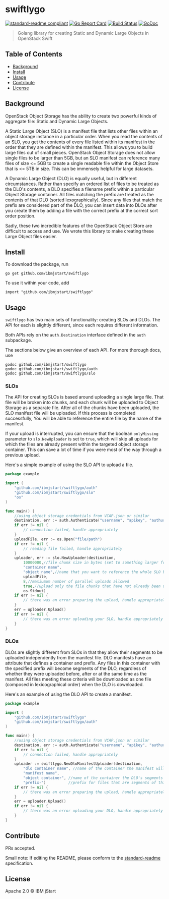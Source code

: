 # swiftlygo


[![standard-readme compliant](https://img.shields.io/badge/standard--readme-OK-green.svg?style=flat-square)](https://github.com/RichardLitt/standard-readme)
[![Go Report Card](https://goreportcard.com/badge/github.com/ibmjstart/swiftlygo)](https://goreportcard.com/report/github.com/ibmjstart/swiftlygo)
[![Build Status](https://travis-ci.org/ibmjstart/swiftlygo.svg?branch=master)](https://travis-ci.org/ibmjstart/swiftlygo)
[![GoDoc](https://godoc.org/github.com/ibmjstart/swiftlygo?status.svg)](https://godoc.org/github.com/ibmjstart/swiftlygo)

> Golang library for creating Static and Dynamic Large Objects in OpenStack Swift

## Table of Contents

- [Background](#background)
- [Install](#install)
- [Usage](#usage)
- [Contribute](#contribute)
- [License](#license)

## Background

OpenStack Object Storage has the ability to create two powerful kinds of aggregate file: Static and Dynamic
Large Objects.

A Static Large Object (SLO) is a manifest file that lists other files within an object storage
instance in a particular order. When you read the contents of an SLO, you get the contents of every file listed
within its manifest in the order that they are defined within the manifest. This allows you to build large files
out of small pieces. OpenStack Object Storage does not allow single files to be larger than 5GB, but an SLO
manifest can reference many files of size <= 5GB to create a single readable file within the Object Store that is
<= 5TB in size. This can be immensely helpful for large datasets.

A Dynamic Large Object (DLO) is equally useful, but in different circumstances. Rather than specify an ordered
list of files to be treated as the DLO's contents, a DLO specifies a filename prefix within a particular
Object Storage container. All files matching the prefix are treated as the contents of that DLO (sorted
lexographically). Since any files that match the prefix are considered part of the DLO, you can insert data
into DLOs after you create them by adding a file with the correct prefix at the correct sort order position.

Sadly, these two incredible features of the OpenStack Object Store are difficult to access and use. We wrote
this library to make creating these Large Object files easier.

## Install

To download the package, run
```
go get github.com/ibmjstart/swiftlygo
```

To use it within your code, add
```
import "github.com/ibmjstart/swiftlygo"
```

## Usage

`swiftlygo` has two main sets of functionality: creating SLOs and DLOs. The API for each is slightly different, since each requires different information.

Both APIs rely on the `auth.Destination` interface defined in the `auth` subpackage.

The sections below give an overview of each API. For more thorough docs, use
```
godoc github.com/ibmjstart/swiftlygo
godoc github.com/ibmjstart/swiftlygo/auth
godoc github.com/ibmjstart/swiftlygo/slo
```

### SLOs

The API for creating SLOs is based around uploading a single large file. That file will be broken into
chunks, and each chunk will be uploaded to Object Storage as a separate file. After all of the chunks
have been uploaded, the SLO manifest file will be uploaded. If this process is completed successfully,
You will be able to reference the entire file by the name of the manifest.

If your upload is interrupted, you can ensure that the boolean `onlyMissing` parameter to `slo.NewUploader` is set to `true`, which will skip all uploads for which the files are already present within the targeted object storage container. This can save a lot of time if you were most of the way through a previous upload.

Here's a simple example of using the SLO API to upload a file.
```go
package example

import (
	"github.com/ibmjstart/swiftlygo/auth"
	"github.com/ibmjstart/swiftlygo/slo"
	"os"
)

func main() {
	//using object storage credentials from VCAP.json or similar
	destination, err := auth.Authenticate("username", "apikey", "authurl", "domain", "tenant")
	if err != nil {
		// connection failed, handle appropriately
	}
	uploadFile, err := os.Open("file/path")
	if err != nil {
		// reading file failed, handle appropriately
	}
	uploader, err := slo.NewUploader(destination,
		10000000,//file chunk size in bytes (set to something larger for multi-gigabyte files and something smaller for files < 10MB)
		"container name",
		"object name",//name that you want to reference the whole SLO by
		uploadFile,
		8,//maxiumum number of parallel uploads allowed
		true,//upload only the file chunks that have not already been uploaded
		os.Stdout)
	if err != nil {
		// there was an error preparing the upload, handle appropriately
	}
	err = uploader.Upload()
	if err != nil {
		// there was an error uploading your SLO, handle appropriately
	}
}
```

### DLOs

DLOs are slightly different from SLOs in that they allow their segments to be uploaded independently from the 
manifest file. DLO manifests have an attribute that defines a container and prefix. Any files in this container 
with the specified prefix will become segments of the DLO, regardless of whether they were uploaded before, after 
or at the same time as the manifest. All files meeting these criteria will be downloaded as one file (composed in
lexicographical order) when the DLO is downloaded.

Here's an example of using the DLO API to create a manifest.
```go
package example

import (
	"github.com/ibmjstart/swiftlygo"
	"github.com/ibmjstart/swiftlygo/auth"
)

func main() {
	//using object storage credentials from VCAP.json or similar
	destination, err := auth.Authenticate("username", "apikey", "authurl", "domain", "tenant")
	if err != nil {
		// connection failed, handle appropriately
	}
	uploader := swiftlygo.NewDloManifestUploader(destination,
		"dlo container name", //name of the container the manifest will be created in
		"manifest name",
		"object container", //name of the container the DLO's segments will be in
		"prefix-")          //prefix for files that are segments of this DLO
	if err != nil {
		// there was an error preparing the upload, handle appropriately
	}
	err = uploader.Upload()
	if err != nil {
		// there was an error uploading your DLO, handle appropriately
	}
}
```

## Contribute

PRs accepted.

Small note: If editing the README, please conform to the [standard-readme](https://github.com/RichardLitt/standard-readme) specification.

## License
Apache 2.0
 © IBM jStart
